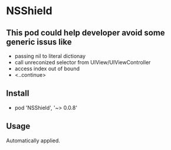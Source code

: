 # NSShield

## This pod could help developer avoid some generic issus like 

- passing nil to literal dictionay
- call unreconized selector from UIView/UIViewController
- access index out of bound
- <..continue>

## Install
- pod 'NSShield', '~> 0.0.8'

## Usage
Automatically applied.
